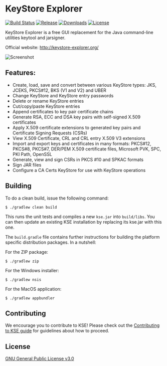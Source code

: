 # KeyStore Explorer
[![Build Status](http://img.shields.io/travis/kaikramer/keystore-explorer.svg)](https://travis-ci.org/kaikramer/keystore-explorer)
[![Release](https://img.shields.io/github/v/release/kaikramer/keystore-explorer)](https://github.com/kaikramer/keystore-explorer/releases)
[![Downloads](https://img.shields.io/github/downloads/kaikramer/keystore-explorer/total)](https://somsubhra.com/github-release-stats/?username=kaikramer&repository=keystore-explorer)
[![License](https://img.shields.io/github/license/kaikramer/keystore-explorer)](https://github.com/kaikramer/keystore-explorer/blob/master/LICENSE)

KeyStore Explorer is a free GUI replacement for the Java command-line utilities keytool and jarsigner.

Official website: http://keystore-explorer.org/

![Screenshot](https://github.com/kaikramer/kaikramer.github.io/raw/master/images/win10_mykeystore.png)

## Features:

 -   Create, load, save and convert between various KeyStore types: JKS, JCEKS, PKCS#12, BKS (V1 and V2) and UBER
 -   Change KeyStore and KeyStore entry passwords
 -   Delete or rename KeyStore entries
 -   Cut/copy/paste KeyStore entries
 -   Append certificates to key pair certificate chains
 -   Generate RSA, ECC and DSA key pairs with self-signed X.509 certificates
 -   Apply X.509 certificate extensions to generated key pairs and Certificate Signing Requests (CSRs)
 -   View X.509 Certificate, CRL and CRL entry X.509 V3 extensions
 -   Import and export keys and certificates in many formats: PKCS#12, PKCS#8, PKCS#7, DER/PEM X.509 certificate files, Microsoft PVK, SPC, PKI Path, OpenSSL
 -   Generate, view and sign CSRs in PKCS #10 and SPKAC formats
 -   Sign JAR files
 -   Configure a CA Certs KeyStore for use with KeyStore operations
 
## Building

To do a clean build, issue the following command:

    $ ./gradlew clean build

This runs the unit tests and compiles a new `kse.jar` into `build/libs`. You can then update an existing KSE installation by replacing its kse.jar with this one.

The `build.gradle` file contains further instructions for building the platform specific distribution packages. In a nutshell:

For the ZIP package:

    $ ./gradlew zip 

For the Windows installer:    

    $ ./gradlew nsis

For the MacOS application:    

    $ ./gradlew appbundler

## Contributing

We encourage you to contribute to KSE! Please check out the [Contributing to KSE guide](https://github.com/kaikramer/keystore-explorer/blob/master/CONTRIBUTING.md) for guidelines about how to proceed.

## License

[GNU General Public License v3.0](https://github.com/kaikramer/keystore-explorer/blob/master/LICENSE)
